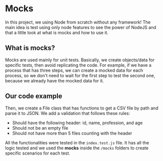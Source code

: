 # Mocks
In this project, we using Node from scratch without any framework! The main idea is test using only node features to see the power of NodeJS and that a little look at what is mocks and how to use it.

## What is mocks?
Mocks are used mainly for unit tests. Basically, we create objects/data for specific tests, then avoid replicating the code. For example, if we have a process that has three steps, we can create a mocked data for each process, so we don't need to wait for the first step to test the second one, because we already have the mocked data for it.

## Our code example
Then, we create a File class that has functions to get a CSV file by path and parse it to JSON. We add a validation that follows these rules:
- Should have the following header: id, name, profession, and age
- Should not be an empty file
- Should not have more than 5 files counting with the header

All the functionalities were tested in the `index.test.js` file. It has all the logic tested and we used the **mocks** inside the `/mocks` folders to create specific scenarios for each test.